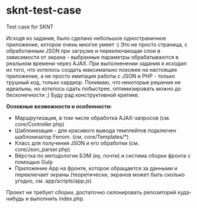 # sknt-test-case
Test case for SKNT

Исходя из задания, было сделано небольшое одностраничное приложение, которое очень многое умеет :)
Это не просто страница, с обработанным JSON при загрузке и переключающая слои в зависимости от экрана - выбранные параметры обрабатываются в реальном времени через AJAX.
При выполненении задания я исходил из того, что хотелось создать максимально похожее на настоящее приложение, а не просто имитация работы с JSON и PHP - только трушный код, только хардкор.
Понимаю, что некоторые решения не идеальны, но хотелось сдать побыстрее, оптимизировать можно до бесконечности ;) 
Буду рад конструктивной критике.

**Основные возможности  и особенности:**
- Маршрутизация, в том числе обработка AJAX-запросов (см. core/Controller.php)
- Шаблонизация - для красивого вывода темплейтов подключен шаблонизатор  Fenom. (см. core/Templates/*)
- Класс для получения JSON и его обработки (см. core/Json_parser.php)
- Вёрстка по методологии БЭМ (ну, почти) и система сборки фронта с помощью Gulp
- Приложение App на фронте, которое обращается за данными и переключает экраны (теоретически, экранов может быть сколько угодно, см. app/scripts/app.js)

Проект не требует сборки, достаточно склонировать репозиторий куда-нибудь и выполнить index.php. 
